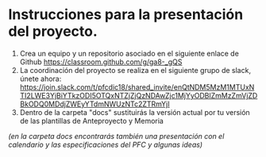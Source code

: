 # Instrucciones para la presentación del proyecto.

1. Crea un equipo y un repositorio asociado en el siguiente enlace de Github https://classroom.github.com/g/ga8-_gQS
2. La coordinación del proyecto se realiza en el siguiente grupo de slack, únete ahora:
https://join.slack.com/t/pfcdic18/shared_invite/enQtNDM5MzM1MTUxNTI2LWE3YjBiYTkzODI5OTQxNTZjZjQzNDAwZjc1MjYyODBlZmMzZmVjZDBkODQ0MDdjZWEyYTdmNWUzNTc2ZTRmYjI
3. Dentro de la carpeta "docs" sustituirás la versión actual por tu versión de las plantillas de Anteproyecto y Memoria

_(en la carpeta docs encontrarás también una presentación con el calendario y las especificaciones del PFC y algunas ideas)_


